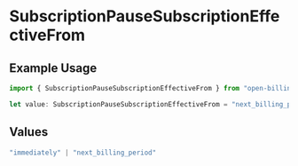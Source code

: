 # SubscriptionPauseSubscriptionEffectiveFrom

## Example Usage

```typescript
import { SubscriptionPauseSubscriptionEffectiveFrom } from "open-billing/models/operations";

let value: SubscriptionPauseSubscriptionEffectiveFrom = "next_billing_period";
```

## Values

```typescript
"immediately" | "next_billing_period"
```